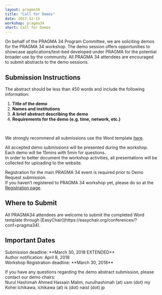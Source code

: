 ```yaml
---
layout: pragma34
title: "Call for Demos"
date: 2017-12-15
workshop: pragma34
short: Call for Demos
---
```


On behalf of the PRAGMA 34 Program Committee, we are soliciting demos for the
PRAGMA 34 workshop. The demo session offers opportunities to showcase applications/test-bed developed under PRAGMA for the potential broader use by the community. All PRAGMA 34 attendees are encouraged to submit abstracts to the demo
sessions.<br>
 
<div class="border"><h2>Submission Instructions</h2></div>

The abstract should be less than 450 words and include the following
information: <br>

 1. **Title of the demo** 
 2. **Names and institutions** 
 3. **A brief abstract describing the demo** 
 4. **Requirements for the demo (e.g. time, network, etc.)**

<br>

We strongly recommend all submissions use the Word template 
<a href="/images/pragma34/PRAGMA34_Demo_Abstract_Template2.dotx">here</a>.<br>

All accepted demo submissions will be presented during the workshop.<br>
Each demo will be 15mins with 5min for questions.<br>
In order to better document the workshop activities, all presentations will be collected for uploading to the website.<br>

Registration for the main PRAGMA 34 event is required prior to Demo Request submission. <br>
If you haven’t registered to PRAGMA 34 workshop yet, please do so at the [Registration page](http://www.pragma-grid.net/pragma34-registration/). 

<div class="border"><h2>Where to Submit</h2></div>
All PRAGMA34 attendees are welcome to submit the completed Word template through [EasyChair](https://easychair.org/conferences/?conf=pragma34).<br>

<div class="border"><h2>Important Dates</h2></div>
Submission deadline: **March 30, 2018 EXTENDED**<br>
Author notification: April 8, 2018<br>
Workshop Registration deadline: **March 30, 2018**<br>

If you have any questions regarding the demo abstract submission, please contact our demo chairs:<br>
Nurul Hashimah Ahmed Hassain Malim, nurulhashimah (at) usm (dot) my<br>
Kohei Ichikawa, ichikawa (at) is (dot) naist (dot) jp<br>

